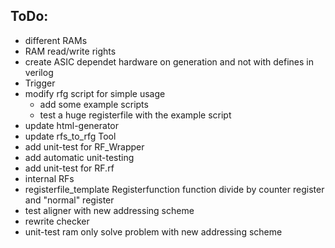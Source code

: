 ## ToDo:

- different RAMs
- RAM read/write rights
- create ASIC dependet hardware on generation and not with defines in verilog
- Trigger
- modify rfg script for simple usage
	- add some example scripts
	- test a huge registerfile with the example script
- update html-generator
- update rfs_to_rfg Tool
- add unit-test for RF_Wrapper
- add automatic unit-testing
- add unit-test for RF.rf
- internal RFs
- registerfile_template Registerfunction function divide by counter register and "normal" register
- test aligner with new addressing scheme
- rewrite checker 
- unit-test ram only solve problem with new addressing scheme